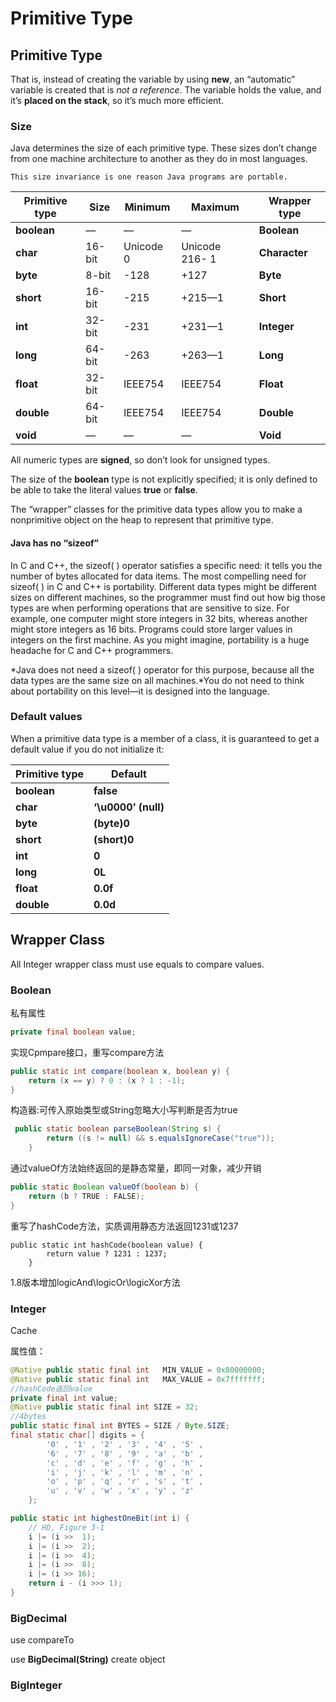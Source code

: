 # Primitive Type



## Primitive Type

That is, instead of creating the variable by using **new**, an “automatic” variable is created that is *not a reference*. The variable holds the value, and it’s **placed on the stack**, so it’s much more efficient. 

### Size

Java determines the size of each primitive type. These sizes don’t change from one machine architecture to another as they do in most languages.

 `This size invariance is one reason Java programs are portable.`

| **Primitive type** | **Size** | **Minimum** | **Maximum**    | **Wrapper type** |
| ------------------ | -------- | ----------- | -------------- | ---------------- |
| **boolean**        | —        | —           | —              | **Boolean**      |
| **char**           | 16-bit   | Unicode 0   | Unicode 216- 1 | **Character**    |
| **byte**           | 8-bit    | -128        | +127           | **Byte**         |
| **short**          | 16-bit   | -215        | +215—1         | **Short**        |
| **int**            | 32-bit   | -231        | +231—1         | **Integer**      |
| **long**           | 64-bit   | -263        | +263—1         | **Long**         |
| **float**          | 32-bit   | IEEE754     | IEEE754        | **Float**        |
| **double**         | 64-bit   | IEEE754     | IEEE754        | **Double**       |
| **void**           | —        | —           | —              | **Void**         |

All numeric types are **signed**, so don’t look for unsigned types.

The size of the **boolean** type is not explicitly specified; it is only defined to be able to take the literal values **true** or **false**. 

The “wrapper” classes for the primitive data types allow you to make a nonprimitive object on the heap to represent that primitive type. 

#### Java has no “sizeof”

In C and C++, the sizeof( ) operator satisfies a specific need: it tells you the number of bytes allocated for data items. The most compelling need for sizeof( ) in C and C++ is portability. Different data types might be different sizes on different machines, so the programmer must find out how big those types are when performing operations that are sensitive to size. For example, one computer might store integers in 32 bits, whereas another might store integers as 16 bits. Programs could store larger values in integers on the first machine. As you might imagine, portability is a huge headache for C and C++ programmers. 

*Java does not need a sizeof( ) operator for this purpose, because all the data types are the same size on all machines.*You do not need to think about portability on this level—it is designed into the language. 



### Default values

When a primitive data type is a member of a class, it is guaranteed to get a default value if you do not initialize it:

| **Primitive type** | **Default**         |
| ------------------ | ------------------- |
| **boolean**        | **false**           |
| **char**           | **‘\u0000’ (null)** |
| **byte**           | **(byte)0**         |
| **short**          | **(short)0**        |
| **int**            | **0**               |
| **long**           | **0L**              |
| **float**          | **0.0f**            |
| **double**         | **0.0d**            |



## Wrapper Class

All Integer wrapper class must use equals to compare values.



### Boolean
私有属性

```java
private final boolean value;
```

实现Cpmpare接口，重写compare方法

```java
public static int compare(boolean x, boolean y) {
    return (x == y) ? 0 : (x ? 1 : -1);
}
```
构造器:可传入原始类型或String忽略大小写判断是否为true

```java
 public static boolean parseBoolean(String s) {
        return ((s != null) && s.equalsIgnoreCase("true"));
    }
```

通过valueOf方法始终返回的是静态常量，即同一对象，减少开销

```java
public static Boolean valueOf(boolean b) {
    return (b ? TRUE : FALSE);
}
```

重写了hashCode方法，实质调用静态方法返回1231或1237

    public static int hashCode(boolean value) {
            return value ? 1231 : 1237;
        }

1.8版本增加logicAnd\logicOr\logicXor方法

### Integer

Cache





属性值：

```java
@Native public static final int   MIN_VALUE = 0x80000000;
@Native public static final int   MAX_VALUE = 0x7fffffff;
//hashCode返回value
private final int value;
@Native public static final int SIZE = 32;
//4bytes
public static final int BYTES = SIZE / Byte.SIZE;
final static char[] digits = {
        '0' , '1' , '2' , '3' , '4' , '5' ,
        '6' , '7' , '8' , '9' , 'a' , 'b' ,
        'c' , 'd' , 'e' , 'f' , 'g' , 'h' ,
        'i' , 'j' , 'k' , 'l' , 'm' , 'n' ,
        'o' , 'p' , 'q' , 'r' , 's' , 't' ,
        'u' , 'v' , 'w' , 'x' , 'y' , 'z'
    };
```




```java
public static int highestOneBit(int i) {
    // HD, Figure 3-1
    i |= (i >>  1);
    i |= (i >>  2);
    i |= (i >>  4);
    i |= (i >>  8);
    i |= (i >> 16);
    return i - (i >>> 1);
}
```


### BigDecimal

use compareTo

use **BigDecimal(String)**  create object



### BigInteger





